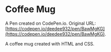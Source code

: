 # Coffee Mug

A Pen created on CodePen.io. Original URL: [https://codepen.io/deedee932/pen/BawMgKG](https://codepen.io/deedee932/pen/BawMgKG).

A coffee mug created with HTML and CSS.
